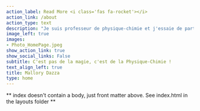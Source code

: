 ```yaml
---
action_label: Read More <i class='fas fa-rocket'></i>
action_link: /about
action_type: text
description: "Je suis professeur de physique-chimie et j'essaie de partager un maximum mes cours et expériences pédagogiques sur ce site. Venez ! Explorez !"
image_left: true
images:
- Photo_HomePage.jpeg
show_action_link: true
show_social_links: False
subtitle: C'est pas de la magie, c'est de la Physique-Chimie !
text_align_left: true
title: Mallory Dazza
type: home
---
```


** index doesn't contain a body, just front matter above.
See index.html in the layouts folder **
